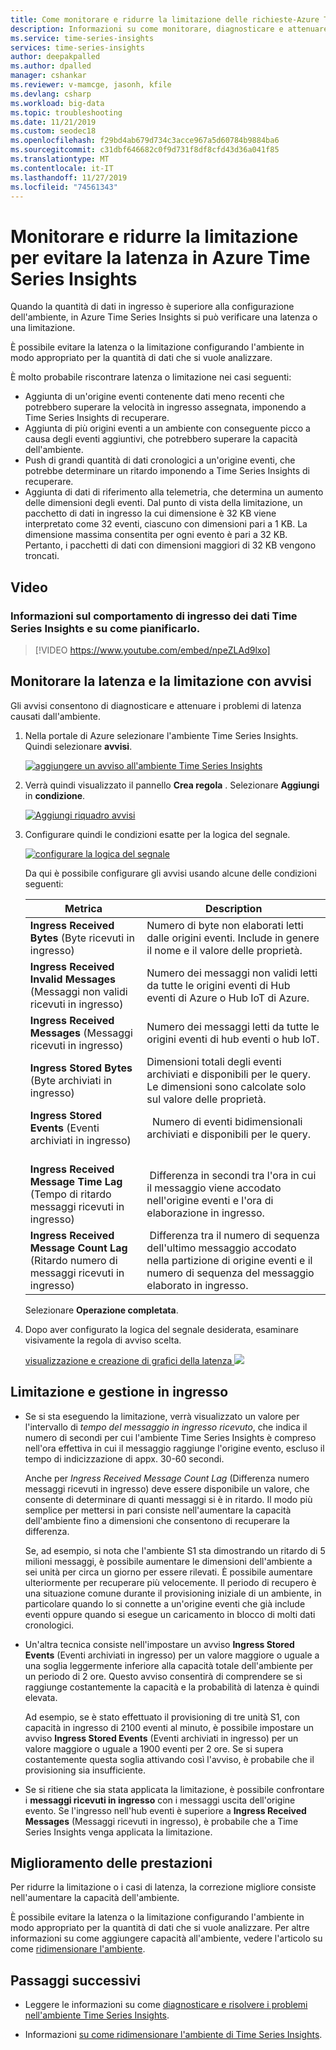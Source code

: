 ```yaml
---
title: Come monitorare e ridurre la limitazione delle richieste-Azure Time Series Insights | Microsoft Docs
description: Informazioni su come monitorare, diagnosticare e attenuare i problemi di prestazioni che provocano la latenza e la limitazione delle richieste in Azure Time Series Insights.
ms.service: time-series-insights
services: time-series-insights
author: deepakpalled
ms.author: dpalled
manager: cshankar
ms.reviewer: v-mamcge, jasonh, kfile
ms.devlang: csharp
ms.workload: big-data
ms.topic: troubleshooting
ms.date: 11/21/2019
ms.custom: seodec18
ms.openlocfilehash: f29bd4ab679d734c3acce967a5d60784b9884ba6
ms.sourcegitcommit: c31dbf646682c0f9d731f8df8cfd43d36a041f85
ms.translationtype: MT
ms.contentlocale: it-IT
ms.lasthandoff: 11/27/2019
ms.locfileid: "74561343"
---
```

# <a name="monitor-and-mitigate-throttling-to-reduce-latency-in-azure-time-series-insights"></a>Monitorare e ridurre la limitazione per evitare la latenza in Azure Time Series Insights

Quando la quantità di dati in ingresso è superiore alla configurazione dell'ambiente, in Azure Time Series Insights si può verificare una latenza o una limitazione.

È possibile evitare la latenza o la limitazione configurando l'ambiente in modo appropriato per la quantità di dati che si vuole analizzare.

È molto probabile riscontrare latenza o limitazione nei casi seguenti:

- Aggiunta di un'origine eventi contenente dati meno recenti che potrebbero superare la velocità in ingresso assegnata, imponendo a Time Series Insights di recuperare.
- Aggiunta di più origini eventi a un ambiente con conseguente picco a causa degli eventi aggiuntivi, che potrebbero superare la capacità dell'ambiente.
- Push di grandi quantità di dati cronologici a un'origine eventi, che potrebbe determinare un ritardo imponendo a Time Series Insights di recuperare.
- Aggiunta di dati di riferimento alla telemetria, che determina un aumento delle dimensioni degli eventi.  Dal punto di vista della limitazione, un pacchetto di dati in ingresso la cui dimensione è 32 KB viene interpretato come 32 eventi, ciascuno con dimensioni pari a 1 KB. La dimensione massima consentita per ogni evento è pari a 32 KB. Pertanto, i pacchetti di dati con dimensioni maggiori di 32 KB vengono troncati.

## <a name="video"></a>Video

### <a name="learn-about-time-series-insights-data-ingress-behavior-and-how-to-plan-for-itbr"></a>Informazioni sul comportamento di ingresso dei dati Time Series Insights e su come pianificarlo.</br>

> [!VIDEO https://www.youtube.com/embed/npeZLAd9lxo]

## <a name="monitor-latency-and-throttling-with-alerts"></a>Monitorare la latenza e la limitazione con avvisi

Gli avvisi consentono di diagnosticare e attenuare i problemi di latenza causati dall'ambiente.

1. Nella portale di Azure selezionare l'ambiente Time Series Insights. Quindi selezionare **avvisi**.

   [![aggiungere un avviso all'ambiente Time Series Insights](media/environment-mitigate-latency/mitigate-latency-add-alert.png)](media/environment-mitigate-latency/mitigate-latency-add-alert.png#lightbox)

1. Verrà quindi visualizzato il pannello **Crea regola** . Selezionare **Aggiungi** in **condizione**.

   [![Aggiungi riquadro avvisi](media/environment-mitigate-latency/mitigate-latency-add-pane.png)](media/environment-mitigate-latency/mitigate-latency-add-pane.png#lightbox)

1. Configurare quindi le condizioni esatte per la logica del segnale.

   [![configurare la logica del segnale](media/environment-mitigate-latency/configure-alert-rule.png)](media/environment-mitigate-latency/configure-alert-rule.png#lightbox)

   Da qui è possibile configurare gli avvisi usando alcune delle condizioni seguenti:

   |Metrica  |Description  |
   |---------|---------|
   |**Ingress Received Bytes** (Byte ricevuti in ingresso)     | Numero di byte non elaborati letti dalle origini eventi. Include in genere il nome e il valore delle proprietà.  |  
   |**Ingress Received Invalid Messages** (Messaggi non validi ricevuti in ingresso)     | Numero dei messaggi non validi letti da tutte le origini eventi di Hub eventi di Azure o Hub IoT di Azure.      |
   |**Ingress Received Messages** (Messaggi ricevuti in ingresso)   | Numero dei messaggi letti da tutte le origini eventi di hub eventi o hub IoT.        |
   |**Ingress Stored Bytes** (Byte archiviati in ingresso)     | Dimensioni totali degli eventi archiviati e disponibili per le query. Le dimensioni sono calcolate solo sul valore delle proprietà.        |
   |**Ingress Stored Events** (Eventi archiviati in ingresso)     |   Numero di eventi bidimensionali archiviati e disponibili per le query.      |
   |**Ingress Received Message Time Lag** (Tempo di ritardo messaggi ricevuti in ingresso)    |  Differenza in secondi tra l'ora in cui il messaggio viene accodato nell'origine eventi e l'ora di elaborazione in ingresso.      |
   |**Ingress Received Message Count Lag** (Ritardo numero di messaggi ricevuti in ingresso)    |  Differenza tra il numero di sequenza dell'ultimo messaggio accodato nella partizione di origine eventi e il numero di sequenza del messaggio elaborato in ingresso.      |

   Selezionare **Operazione completata**.

1. Dopo aver configurato la logica del segnale desiderata, esaminare visivamente la regola di avviso scelta.

   [visualizzazione e creazione di grafici della latenza ![](media/environment-mitigate-latency/mitigate-latency-view-and-charting.png)](media/environment-mitigate-latency/mitigate-latency-view-and-charting.png#lightbox)

## <a name="throttling-and-ingress-management"></a>Limitazione e gestione in ingresso

* Se si sta eseguendo la limitazione, verrà visualizzato un valore per l'intervallo di *tempo del messaggio in ingresso ricevuto*, che indica il numero di secondi per cui l'ambiente Time Series Insights è compreso nell'ora effettiva in cui il messaggio raggiunge l'origine evento, escluso il tempo di indicizzazione di appx. 30-60 secondi.  

  Anche per *Ingress Received Message Count Lag* (Differenza numero messaggi ricevuti in ingresso) deve essere disponibile un valore, che consente di determinare di quanti messaggi si è in ritardo.  Il modo più semplice per mettersi in pari consiste nell'aumentare la capacità dell'ambiente fino a dimensioni che consentono di recuperare la differenza.  

  Se, ad esempio, si nota che l'ambiente S1 sta dimostrando un ritardo di 5 milioni messaggi, è possibile aumentare le dimensioni dell'ambiente a sei unità per circa un giorno per essere rilevati.  È possibile aumentare ulteriormente per recuperare più velocemente. Il periodo di recupero è una situazione comune durante il provisioning iniziale di un ambiente, in particolare quando lo si connette a un'origine eventi che già include eventi oppure quando si esegue un caricamento in blocco di molti dati cronologici.

* Un'altra tecnica consiste nell'impostare un avviso **Ingress Stored Events** (Eventi archiviati in ingresso) per un valore maggiore o uguale a una soglia leggermente inferiore alla capacità totale dell'ambiente per un periodo di 2 ore.  Questo avviso consentirà di comprendere se si raggiunge costantemente la capacità e la probabilità di latenza è quindi elevata. 

  Ad esempio, se è stato effettuato il provisioning di tre unità S1, con capacità in ingresso di 2100 eventi al minuto, è possibile impostare un avviso **Ingress Stored Events** (Eventi archiviati in ingresso) per un valore maggiore o uguale a 1900 eventi per 2 ore. Se si supera costantemente questa soglia attivando così l'avviso, è probabile che il provisioning sia insufficiente.  

* Se si ritiene che sia stata applicata la limitazione, è possibile confrontare i **messaggi ricevuti in ingresso** con i messaggi uscita dell'origine evento.  Se l'ingresso nell'hub eventi è superiore a **Ingress Received Messages** (Messaggi ricevuti in ingresso), è probabile che a Time Series Insights venga applicata la limitazione.

## <a name="improving-performance"></a>Miglioramento delle prestazioni

Per ridurre la limitazione o i casi di latenza, la correzione migliore consiste nell'aumentare la capacità dell'ambiente.

È possibile evitare la latenza o la limitazione configurando l'ambiente in modo appropriato per la quantità di dati che si vuole analizzare. Per altre informazioni su come aggiungere capacità all'ambiente, vedere l'articolo su come [ridimensionare l'ambiente](time-series-insights-how-to-scale-your-environment.md).

## <a name="next-steps"></a>Passaggi successivi

- Leggere le informazioni su come [diagnosticare e risolvere i problemi nell'ambiente Time Series Insights](time-series-insights-diagnose-and-solve-problems.md).

- Informazioni [su come ridimensionare l'ambiente di Time Series Insights](time-series-insights-how-to-scale-your-environment.md).